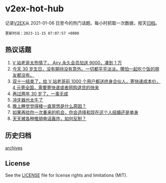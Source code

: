 # v2ex-hot-hub

 记录[V2EX](https://www.v2ex.com/)从 2021-01-06 日至今的热门话题。每小时抓取一次数据，按天[归档](archives)。

`更新时间：2023-11-15 07:07:57 +0800`

## 热议话题

1. [V 站老哥太热情了， Airy 永久会员加送 9000，凑到 1 万](https://www.v2ex.com/t/991748)
1. [今天 30 岁生日，没有期待没有意外。一切都平平淡淡。哪怕一起吃个饭的朋友都没有。](https://www.v2ex.com/t/991712)
1. [双十一结束了，给 V 站老哥前 1000 个用户都送终身合伙人，寄快递成本价， 4 元寄全国，需要寄快递或者网购退货的快来](https://www.v2ex.com/t/991755)
1. [再过两年 30 岁了，一事无成](https://www.v2ex.com/t/991743)
1. [冲牙器也太牛了](https://www.v2ex.com/t/991674)
1. [晚上睡觉觉得楼一直晃悠是什么原因？](https://www.v2ex.com/t/991691)
1. [如果再给你一次重来的机会，你会选择和现在这个人结婚还是单身](https://www.v2ex.com/t/991704)
1. [天天被各种推销电话轰炸，如何反制？](https://www.v2ex.com/t/991734)

## 历史归档

[archives](archives)

## License

See the [LICENSE](LICENSE) file for license rights and limitations (MIT).
